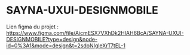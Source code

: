 # SAYNA-UXUI-DESIGNMOBILE
Lien figma du projet : https://www.figma.com/file/AicmESX7VXhDk2HIAH6BcA/SAYNA-UXUI-DESIGNMOBILE?type=design&node-id=0%3A1&mode=design&t=2sdoNIgleXrT7tEL-1
